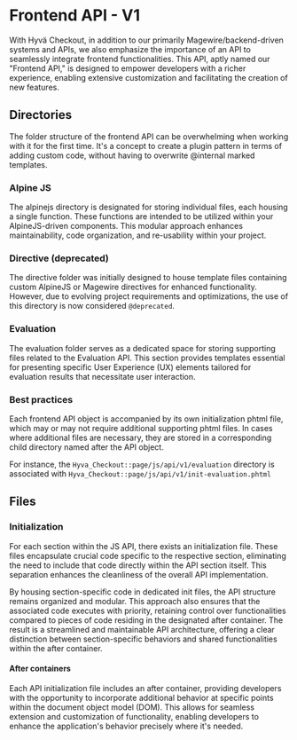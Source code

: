 # Frontend API - V1

With Hyvä Checkout, in addition to our primarily Magewire/backend-driven systems and APIs, we also emphasize the
importance of an API to seamlessly integrate frontend functionalities. This API, aptly named our "Frontend API," is
designed to empower developers with a richer experience, enabling extensive customization and facilitating the creation
of new features.

## Directories

The folder structure of the frontend API can be overwhelming when working with it for the first time. It's a concept to create
a plugin pattern in terms of adding custom code, without having to overwrite @internal marked templates.

### Alpine JS

The alpinejs directory is designated for storing individual files, each housing a single function.
These functions are intended to be utilized within your AlpineJS-driven components.
This modular approach enhances maintainability, code organization, and re-usability within your project.

### Directive (deprecated)

The directive folder was initially designed to house template files containing custom AlpineJS or Magewire directives for
enhanced functionality. However, due to evolving project requirements and optimizations, the use of this directory
is now considered `@deprecated`.

### Evaluation

The evaluation folder serves as a dedicated space for storing supporting files related to the Evaluation API.
This section provides templates essential for presenting specific User Experience (UX) elements tailored for
evaluation results that necessitate user interaction.

### Best practices

Each frontend API object is accompanied by its own initialization phtml file, which may or may not require additional
supporting phtml files. In cases where additional files are necessary, they are stored in a corresponding child
directory named after the API object.

For instance, the `Hyva_Checkout::page/js/api/v1/evaluation` directory is associated with `Hyva_Checkout::page/js/api/v1/init-evaluation.phtml`

## Files

### Initialization

For each section within the JS API, there exists an initialization file. These files encapsulate crucial code specific
to the respective section, eliminating the need to include that code directly within the API section itself.
This separation enhances the cleanliness of the overall API implementation.

By housing section-specific code in dedicated init files, the API structure remains organized and modular.
This approach also ensures that the associated code executes with priority, retaining control over functionalities
compared to pieces of code residing in the designated after container. The result is a streamlined and maintainable
API architecture, offering a clear distinction between section-specific behaviors and shared functionalities within
the after container.

#### After containers

Each API initialization file includes an after container, providing developers with the opportunity to incorporate
additional behavior at specific points within the document object model (DOM).
This allows for seamless extension and customization of functionality, enabling developers to enhance the application's
behavior precisely where it's needed.
